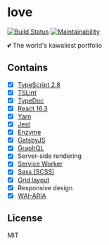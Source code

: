 # love
[![Build Status](https://travis-ci.com/neet/love.svg?branch=master)](https://travis-ci.com/neet/love)
[![Maintainability](https://api.codeclimate.com/v1/badges/d145152a14e077e47ead/maintainability)](https://codeclimate.com/github/neet/love/maintainability)

💕 The world's kawaiiest portfolio

## Contains
- [x] [TypeScript 2.8](https://www.typescriptlang.org/)
- [x] [TSLint](https://palantir.github.io/tslint/)
- [x] [TypeDoc](http://typedoc.org/)
- [x] [React 16.3](https://reactjs.org/)
- [x] [Yarn](http://yarnpkg.com/)
- [x] [Jest](https://facebook.github.io/jest)
- [x] [Enzyme](http://airbnb.io/enzyme/)
- [x] [GatsbyJS](https://www.gatsbyjs.org/)
- [x] [GraphQL](https://graphql.org/)
- [x] Server-side rendering
- [x] [Service Worker](https://www.w3.org/TR/service-workers-1/)
- [x] [Sass (SCSS)](https://sass-lang.com/)
- [x] [Grid layout](https://www.w3.org/TR/css-grid-1/)
- [x] Responsive design
- [x] [WAI-ARIA](https://www.w3.org/TR/wai-aria/)

## License
MIT

